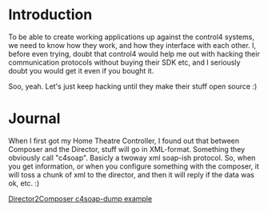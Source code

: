 # Introduction #

To be able to create working applications up against the control4 systems, we need to know how they work, and how they interface with each other. I, before even trying, doubt that control4 would help me out with hacking their communication protocols without buying their SDK etc, and I seriously doubt you would get it even if you bought it.

Soo, yeah. Let's just keep hacking until they make their stuff open source :)

# Journal #

When I first got my Home Theatre Controller, I found out that between Composer and the Director, stuff will go in XML-format. Something they obviously call "c4soap". Basicly a twoway xml soap-ish protocol. So, when you get information, or when you configure something with the composer, it will toss a chunk of xml to the director, and then it will reply if the data was ok, etc. :)

[Director2Composer c4soap-dump example](http://control4toolkit.googlecode.com/svn/trunk/drafts/director-information-dump.txt)